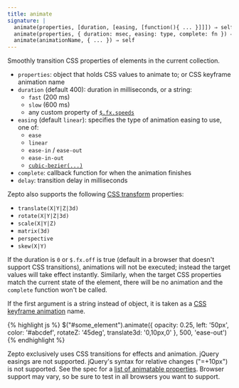```yaml
---
title: animate
signature: |
  animate(properties, [duration, [easing, [function(){ ... }]]]) ⇒ self
  animate(properties, { duration: msec, easing: type, complete: fn }) ⇒ self
  animate(animationName, { ... }) ⇒ self
---
```


Smoothly transition CSS properties of elements in the current collection.

* `properties`: object that holds CSS values to animate to; or CSS keyframe
  animation name
* `duration` (default 400): duration in milliseconds, or a string:
  * `fast` (200 ms)
  * `slow` (600 ms)
  * any custom property of [`$.fx.speeds`](#$.fx)
* `easing` (default `linear`): specifies the type of animation easing to use, one of:
  * `ease`
  * `linear`
  * `ease-in` / `ease-out`
  * `ease-in-out`
  * [`cubic-bezier(...)`][timing]
* `complete`: callback function for when the animation finishes
* `delay`: transition delay in milliseconds

Zepto also supports the following [CSS transform][] properties:

* `translate(X|Y|Z|3d)`
* `rotate(X|Y|Z|3d)`
* `scale(X|Y|Z)`
* `matrix(3d)`
* `perspective`
* `skew(X|Y)`

If the duration is `0` or `$.fx.off` is true (default in a browser that doesn't
support CSS transitions), animations will not be executed; instead the target
values will take effect instantly. Similarly, when the target CSS properties
match the current state of the element, there will be no animation and the
`complete` function won't be called.

If the first argument is a string instead of object, it is taken as a [CSS
keyframe animation][keyframe] name.

{% highlight js %}
$("#some_element").animate({
  opacity: 0.25, left: '50px',
  color: '#abcdef',
  rotateZ: '45deg', translate3d: '0,10px,0'
}, 500, 'ease-out')
{% endhighlight %}

<p class=compat>
  Zepto exclusively uses CSS transitions for effects and animation. 
  jQuery easings are not supported. jQuery's syntax for relative changes ("=+10px") is not supported.
  See the spec for a 
  <a href="http://www.w3.org/TR/css3-transitions/#animatable-properties-">list of animatable properties</a>.
  Browser support may vary, so be sure to test in all browsers you want to support.
</p>


  [timing]: http://www.w3.org/TR/css3-transitions/#transition-timing-function_tag
  [css transform]: http://www.w3.org/TR/css3-transforms/#transform-functions
  [keyframe]: http://www.w3.org/TR/css3-animations/#animations
